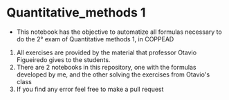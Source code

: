 # Quantitative_methods 1
* This notebook has the objective to automatize all formulas necessary to do the 2° exam of Quantitative methods 1, in COPPEAD
1. All exercises are provided by the material that professor Otavio Figueiredo gives to the students.
1. There are 2 notebooks in this repository, one with the formulas developed by me, and the other solving the exercises from Otavio's class
1. If you find any error feel free to make a pull request 
